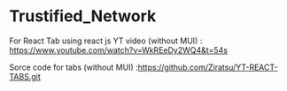 # Trustified_Network


For React Tab using react js YT video (without  MUI)  : https://www.youtube.com/watch?v=WkREeDy2WQ4&t=54s


Sorce code for tabs (without MUI) :https://github.com/Ziratsu/YT-REACT-TABS.git
